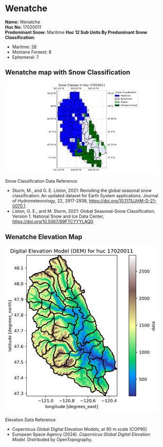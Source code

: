 # Wenatche


**Name:**             Wenatche <br>
**Huc No:**           17020011 <br> 
**Predominant Snow:** Maritime 
**Huc 12 Sub Units By Predominant Snow Classification:**
- Maritme: 28
- Montane Foreest: 8
- Ephemeral: 7 


## Wenatche map with Snow Classification 

![Snow Classes Map](../basic_maps/Snow_classes_in_17020011.png)

Snow Classification Data Reference: 
- Sturm, M., and G. E. Liston, 2021: Revisiting the global seasonal snow classification: An updated dataset for Earth System applications.  Journal of Hydrometeorology, 22, 2917-2938, https://doi.org/10.1175/JHM-D-21-0070.1.
- Liston, G. E., and M. Sturm, 2021: Global Seasonal-Snow Classification, Version 1. National Snow and Ice Data Center, https://doi.org/10.5067/99FTCYYYLAQ0.

## Wenatche Elevation Map 
![Elevation Map](../basic_maps/dem_huc17020011.png)

Elevation Data Reference 
- Copernicus Global Digital Elevation Models, at 90 m scale (COP90)
- European Space Agency (2024).  <i>Copernicus Global Digital Elevation Model</i>.  Distributed by OpenTopography.
